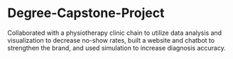 # Degree-Capstone-Project
Collaborated with a physiotherapy clinic chain to utilize data analysis and visualization to decrease no-show rates, built a website and chatbot to strengthen the brand, and used simulation to increase diagnosis accuracy.
